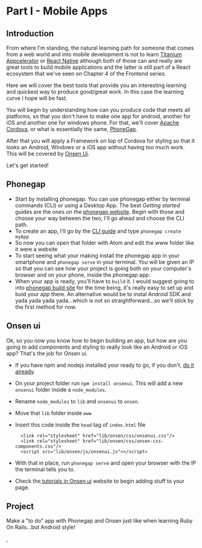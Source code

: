 # Part I - Mobile Apps

## Introduction

From where I'm standing, the natural learning path for someone that comes from a web world and into mobile development is not to learn [Titanium Appcelerator](http://www.appcelerator.com/) or [React Native](https://facebook.github.io/react-native/) although both of those can and really are great tools to build mobile applications and the latter is still part of a React ecosystem that we've seen on Chapter 4 of the Frontend series.

Here we will cover the best tools that provide you an interesting learning and quickest way to produce good/great work. In this case the learning curve I hope will be fast.

You will begin by understanding how can you produce code that meets all platforms, so that you don't have to make one app for android, another for iOS and another one for windows phone. For that, we'll cover [Apache Cordova](https://cordova.apache.org/), or what is essentially the same, [PhoneGap](http://phonegap.com/).

After that you will apply a Framework on top of Cordova for styling so that it looks an Android, Windows or a iOS app without having too much work. This will be covered by [Onsen Ui](https://onsen.io/).

Let's get started!

## Phonegap

- Start by installing phonegap. You can use phonegap either by terminal commands (CLI) or using a Desktop App. The best _Getting started_ guides are the ones on the [phonegap website](http://docs.phonegap.com/getting-started/1-install-phonegap/desktop/). Begin with those and choose your way between the two, I'll go ahead and choose the CLI path.
- To create an app, I'll go by the [CLI guide](http://docs.phonegap.com/getting-started/3-create-your-app/cli/) and type `phonegap create myApp`
- So now you can open that folder with Atom and edit the www folder like it were a website
- To start seeing what your making install the phonegap app in your smartphone and `phonegap serve` in your terminal. You will be given an IP so that you can see how your project is going both on your computer's browser and on your phone, inside the phonegap app.
- When your app is ready, you'll have to `build` it. I would suggest going to into [phonegap build site](https://build.phonegap.com) for the time being, it's really easy to set up and buid your app there. An alternative would be to instal Android SDK and yada yada yada yada...which is not so straightforward...so we'll stick by the first method for now.

## Onsen ui

Ok, so you now you know how to begin building an app, but how are you going to add components and styling to really look like an Android or iOS app? That's the job for Onsen ui.

- If you have npm and nodejs installed your ready to go, if you don't, [do it already](https://docs.npmjs.com/getting-started/installing-node).
- On your project folder run `npm install onsenui`. This will add a new `onsenui` folder inside a `node_modules`.
- Rename `node_modules` to `lib` and `onsenui` to `onsen`.
- Move that `lib` folder inside `www`
- Insert this code inside the `head` tag of `index.html` file

        <link rel="stylesheet" href="lib/onsen/css/onsenui.css"/>
        <link rel="stylesheet" href="lib/onsen/css/onsen-css-components.css"/>
        <script src="lib/onsen/js/onsenui.js"></script>

- With that in place, run `phonegap serve` and open your browser with the IP the terminal tells you to.
- Check the[ tutorials in Onsen.ui](https://tutorial.onsen.io/?framework=vanilla&category=Reference&module=page) website to begin adding stuff to your page.

## Project

Make a "to do" app with Phonegap and Onsen just like when learning Ruby On Rails...but Android style!

<a href="/docs/img/android.png" class="img-preview" style="background-image: url(/docs/img/android.png)">&nbsp;</a>
